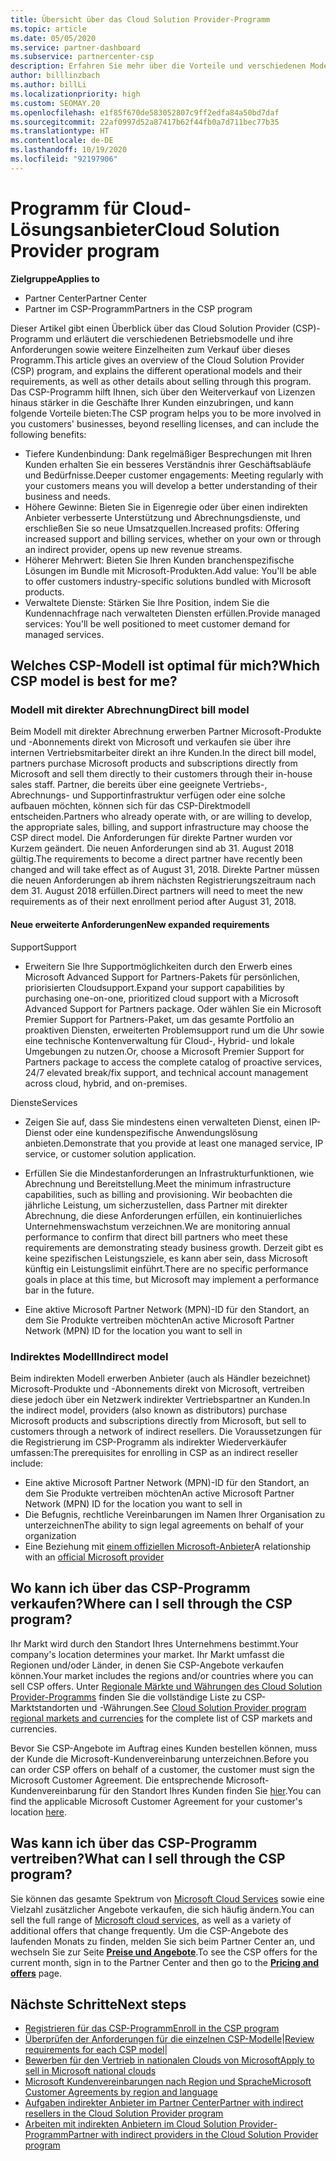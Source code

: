 ```yaml
---
title: Übersicht über das Cloud Solution Provider-Programm
ms.topic: article
ms.date: 05/05/2020
ms.service: partner-dashboard
ms.subservice: partnercenter-csp
description: Erfahren Sie mehr über die Vorteile und verschiedenen Modelle im Cloud Solution Provider (CSP)-Programm, um Ihr Unternehmen mit neuen Kunden und neuem Know-how voranzubringen.
author: billlinzbach
ms.author: billLi
ms.localizationpriority: high
ms.custom: SEOMAY.20
ms.openlocfilehash: e1f85f670de583052807c9ff2edfa84a50bd7daf
ms.sourcegitcommit: 22af0997d52a87417b62f44fb0a7d711bec77b35
ms.translationtype: HT
ms.contentlocale: de-DE
ms.lasthandoff: 10/19/2020
ms.locfileid: "92197906"
---
```

# <a name="cloud-solution-provider-program"></a><span data-ttu-id="86676-103">Programm für Cloud-Lösungsanbieter</span><span class="sxs-lookup"><span data-stu-id="86676-103">Cloud Solution Provider program</span></span> 

<span data-ttu-id="86676-104">**Zielgruppe**</span><span class="sxs-lookup"><span data-stu-id="86676-104">**Applies to**</span></span>

- <span data-ttu-id="86676-105">Partner Center</span><span class="sxs-lookup"><span data-stu-id="86676-105">Partner Center</span></span>
- <span data-ttu-id="86676-106">Partner im CSP-Programm</span><span class="sxs-lookup"><span data-stu-id="86676-106">Partners in the CSP program</span></span>

<span data-ttu-id="86676-107">Dieser Artikel gibt einen Überblick über das Cloud Solution Provider (CSP)-Programm und erläutert die verschiedenen Betriebsmodelle und ihre Anforderungen sowie weitere Einzelheiten zum Verkauf über dieses Programm.</span><span class="sxs-lookup"><span data-stu-id="86676-107">This article gives an overview of the Cloud Solution Provider (CSP) program, and explains the different operational models and their requirements, as well as other details about selling through this program.</span></span>  <span data-ttu-id="86676-108">Das CSP-Programm hilft Ihnen, sich über den Weiterverkauf von Lizenzen hinaus stärker in die Geschäfte Ihrer Kunden einzubringen, und kann folgende Vorteile bieten:</span><span class="sxs-lookup"><span data-stu-id="86676-108">The CSP program helps you to be more involved in you customers' businesses, beyond reselling licenses, and can include the following benefits:</span></span> 

- <span data-ttu-id="86676-109">Tiefere Kundenbindung: Dank regelmäßiger Besprechungen mit Ihren Kunden erhalten Sie ein besseres Verständnis ihrer Geschäftsabläufe und Bedürfnisse.</span><span class="sxs-lookup"><span data-stu-id="86676-109">Deeper customer engagements: Meeting regularly with your customers means you will develop a better understanding of their business and needs.</span></span>
- <span data-ttu-id="86676-110">Höhere Gewinne: Bieten Sie in Eigenregie oder über einen indirekten Anbieter verbesserte Unterstützung und Abrechnungsdienste, und erschließen Sie so neue Umsatzquellen.</span><span class="sxs-lookup"><span data-stu-id="86676-110">Increased profits: Offering increased support and billing services, whether on your own or through an indirect provider, opens up new revenue streams.</span></span>  
- <span data-ttu-id="86676-111">Höherer Mehrwert: Bieten Sie Ihren Kunden branchenspezifische Lösungen im Bundle mit Microsoft-Produkten.</span><span class="sxs-lookup"><span data-stu-id="86676-111">Add value: You'll be able to offer customers industry-specific solutions bundled with Microsoft products.</span></span>
- <span data-ttu-id="86676-112">Verwaltete Dienste: Stärken Sie Ihre Position, indem Sie die Kundennachfrage nach verwalteten Diensten erfüllen.</span><span class="sxs-lookup"><span data-stu-id="86676-112">Provide managed services: You'll be well positioned to meet customer demand for managed services.</span></span> 

## <a name="which-csp-model-is-best-for-me"></a><span data-ttu-id="86676-113">Welches CSP-Modell ist optimal für mich?</span><span class="sxs-lookup"><span data-stu-id="86676-113">Which CSP model is best for me?</span></span>

### <a name="direct-bill-model"></a><span data-ttu-id="86676-114">Modell mit direkter Abrechnung</span><span class="sxs-lookup"><span data-stu-id="86676-114">Direct bill model</span></span>

 <span data-ttu-id="86676-115">Beim Modell mit direkter Abrechnung erwerben Partner Microsoft-Produkte und -Abonnements direkt von Microsoft und verkaufen sie über ihre internen Vertriebsmitarbeiter direkt an ihre Kunden.</span><span class="sxs-lookup"><span data-stu-id="86676-115">In the direct bill model, partners purchase Microsoft products and subscriptions directly from Microsoft and sell them directly to their customers through their in-house sales staff.</span></span> <span data-ttu-id="86676-116">Partner, die bereits über eine geeignete Vertriebs-, Abrechnungs- und Supportinfrastruktur verfügen oder eine solche aufbauen möchten, können sich für das CSP-Direktmodell entscheiden.</span><span class="sxs-lookup"><span data-stu-id="86676-116">Partners who already operate with, or are willing to develop, the appropriate sales, billing, and support infrastructure may choose the CSP direct model.</span></span> <span data-ttu-id="86676-117">Die Anforderungen für direkte Partner wurden vor Kurzem geändert. Die neuen Anforderungen sind ab 31. August 2018 gültig.</span><span class="sxs-lookup"><span data-stu-id="86676-117">The requirements to become a direct partner have recently been changed and will take effect as of August 31, 2018.</span></span> <span data-ttu-id="86676-118">Direkte Partner müssen die neuen Anforderungen ab ihrem nächsten Registrierungszeitraum nach dem 31. August 2018 erfüllen.</span><span class="sxs-lookup"><span data-stu-id="86676-118">Direct partners will need to meet the new requirements as of their next enrollment period after August 31, 2018.</span></span>

#### <a name="new-expanded-requirements"></a><span data-ttu-id="86676-119">Neue erweiterte Anforderungen</span><span class="sxs-lookup"><span data-stu-id="86676-119">New expanded requirements</span></span>

<span data-ttu-id="86676-120">Support</span><span class="sxs-lookup"><span data-stu-id="86676-120">Support</span></span>

- <span data-ttu-id="86676-121">Erweitern Sie Ihre Supportmöglichkeiten durch den Erwerb eines Microsoft Advanced Support for Partners-Pakets für persönlichen, priorisierten Cloudsupport.</span><span class="sxs-lookup"><span data-stu-id="86676-121">Expand your support capabilities by purchasing one-on-one, prioritized cloud support with a Microsoft Advanced Support for Partners package.</span></span> <span data-ttu-id="86676-122">Oder wählen Sie ein Microsoft Premier Support for Partners-Paket, um das gesamte Portfolio an proaktiven Diensten, erweiterten Problemsupport rund um die Uhr sowie eine technische Kontenverwaltung für Cloud-, Hybrid- und lokale Umgebungen zu nutzen.</span><span class="sxs-lookup"><span data-stu-id="86676-122">Or, choose a Microsoft Premier Support for Partners package to access the complete catalog of proactive services, 24/7 elevated break/fix support, and technical account management across cloud, hybrid, and on-premises.</span></span>

<span data-ttu-id="86676-123">Dienste</span><span class="sxs-lookup"><span data-stu-id="86676-123">Services</span></span>

- <span data-ttu-id="86676-124">Zeigen Sie auf, dass Sie mindestens einen verwalteten Dienst, einen IP-Dienst oder eine kundenspezifische Anwendungslösung anbieten.</span><span class="sxs-lookup"><span data-stu-id="86676-124">Demonstrate that you provide at least one managed service, IP service, or customer solution application.</span></span> 

- <span data-ttu-id="86676-125">Erfüllen Sie die Mindestanforderungen an Infrastrukturfunktionen, wie Abrechnung und Bereitstellung.</span><span class="sxs-lookup"><span data-stu-id="86676-125">Meet the minimum infrastructure capabilities, such as billing and provisioning.</span></span> <span data-ttu-id="86676-126">Wir beobachten die jährliche Leistung, um sicherzustellen, dass Partner mit direkter Abrechnung, die diese Anforderungen erfüllen, ein kontinuierliches Unternehmenswachstum verzeichnen.</span><span class="sxs-lookup"><span data-stu-id="86676-126">We are monitoring annual performance to confirm that direct bill partners who meet these requirements are demonstrating steady business growth.</span></span> <span data-ttu-id="86676-127">Derzeit gibt es keine spezifischen Leistungsziele, es kann aber sein, dass Microsoft künftig ein Leistungslimit einführt.</span><span class="sxs-lookup"><span data-stu-id="86676-127">There are no specific performance goals in place at this time, but Microsoft may implement a performance bar in the future.</span></span>

- <span data-ttu-id="86676-128">Eine aktive Microsoft Partner Network (MPN)-ID für den Standort, an dem Sie Produkte vertreiben möchten</span><span class="sxs-lookup"><span data-stu-id="86676-128">An active Microsoft Partner Network (MPN) ID for the location you want to sell in</span></span>

### <a name="indirect-model"></a><span data-ttu-id="86676-129">Indirektes Modell</span><span class="sxs-lookup"><span data-stu-id="86676-129">Indirect model</span></span>

<span data-ttu-id="86676-130">Beim indirekten Modell erwerben Anbieter (auch als Händler bezeichnet) Microsoft-Produkte und -Abonnements direkt von Microsoft, vertreiben diese jedoch über ein Netzwerk indirekter Vertriebspartner an Kunden.</span><span class="sxs-lookup"><span data-stu-id="86676-130">In the indirect model, providers (also known as distributors) purchase Microsoft products and subscriptions directly from Microsoft, but sell to customers through a network of indirect resellers.</span></span> <span data-ttu-id="86676-131">Die Voraussetzungen für die Registrierung im CSP-Programm als indirekter Wiederverkäufer umfassen:</span><span class="sxs-lookup"><span data-stu-id="86676-131">The prerequisites for enrolling in CSP as an indirect reseller include:</span></span>

- <span data-ttu-id="86676-132">Eine aktive Microsoft Partner Network (MPN)-ID für den Standort, an dem Sie Produkte vertreiben möchten</span><span class="sxs-lookup"><span data-stu-id="86676-132">An active Microsoft Partner Network (MPN) ID for the location you want to sell in</span></span>
- <span data-ttu-id="86676-133">Die Befugnis, rechtliche Vereinbarungen im Namen Ihrer Organisation zu unterzeichnen</span><span class="sxs-lookup"><span data-stu-id="86676-133">The ability to sign legal agreements on behalf of your organization</span></span>
- <span data-ttu-id="86676-134">Eine Beziehung mit [einem offiziellen Microsoft-Anbieter](https://partnercenter.microsoft.com/partner/find-a-provider)</span><span class="sxs-lookup"><span data-stu-id="86676-134">A relationship with an [official Microsoft provider](https://partnercenter.microsoft.com/partner/find-a-provider)</span></span>

## <a name="where-can-i-sell-through-the-csp-program"></a><span data-ttu-id="86676-135">Wo kann ich über das CSP-Programm verkaufen?</span><span class="sxs-lookup"><span data-stu-id="86676-135">Where can I sell through the CSP program?</span></span>

<span data-ttu-id="86676-136">Ihr Markt wird durch den Standort Ihres Unternehmens bestimmt.</span><span class="sxs-lookup"><span data-stu-id="86676-136">Your company's location determines your market.</span></span> <span data-ttu-id="86676-137">Ihr Markt umfasst die Regionen und/oder Länder, in denen Sie CSP-Angebote verkaufen können.</span><span class="sxs-lookup"><span data-stu-id="86676-137">Your market includes the regions and/or countries where you can sell CSP offers.</span></span> <span data-ttu-id="86676-138">Unter [Regionale Märkte und Währungen des Cloud Solution Provider-Programms](regional-authorization-overview.md) finden Sie die vollständige Liste zu CSP-Marktstandorten und -Währungen.</span><span class="sxs-lookup"><span data-stu-id="86676-138">See [Cloud Solution Provider program regional markets and currencies](regional-authorization-overview.md) for the complete list of CSP markets and currencies.</span></span>

<span data-ttu-id="86676-139">Bevor Sie CSP-Angebote im Auftrag eines Kunden bestellen können, muss der Kunde die Microsoft-Kundenvereinbarung unterzeichnen.</span><span class="sxs-lookup"><span data-stu-id="86676-139">Before you can order CSP offers on behalf of a customer, the customer must sign the Microsoft Customer Agreement.</span></span> <span data-ttu-id="86676-140">Die entsprechende Microsoft-Kundenvereinbarung für den Standort Ihres Kunden finden Sie [hier](agreements.md).</span><span class="sxs-lookup"><span data-stu-id="86676-140">You can find the applicable Microsoft Customer Agreement for your customer's location [here](agreements.md).</span></span>  

## <a name="what-can-i-sell-through-the-csp-program"></a><span data-ttu-id="86676-141">Was kann ich über das CSP-Programm vertreiben?</span><span class="sxs-lookup"><span data-stu-id="86676-141">What can I sell through the CSP program?</span></span>

<span data-ttu-id="86676-142">Sie können das gesamte Spektrum von [Microsoft Cloud Services](https://partner.microsoft.com/cloud-solution-provider/products-and-services) sowie eine Vielzahl zusätzlicher Angebote verkaufen, die sich häufig ändern.</span><span class="sxs-lookup"><span data-stu-id="86676-142">You can sell the full range of [Microsoft cloud services](https://partner.microsoft.com/cloud-solution-provider/products-and-services), as well as a variety of additional offers that change frequently.</span></span> <span data-ttu-id="86676-143">Um die CSP-Angebote des laufenden Monats zu finden, melden Sie sich beim Partner Center an, und wechseln Sie zur Seite [**Preise und Angebote**](https://partnercenter.microsoft.com/pcv/sales).</span><span class="sxs-lookup"><span data-stu-id="86676-143">To see the CSP offers for the current month, sign in to the Partner Center and then go to the [**Pricing and offers**](https://partnercenter.microsoft.com/pcv/sales) page.</span></span>

## <a name="next-steps"></a><span data-ttu-id="86676-144">Nächste Schritte</span><span class="sxs-lookup"><span data-stu-id="86676-144">Next steps</span></span>

- [<span data-ttu-id="86676-145">Registrieren für das CSP-Programm</span><span class="sxs-lookup"><span data-stu-id="86676-145">Enroll in the CSP program</span></span>](enrolling-in-the-csp-program.md)
- <span data-ttu-id="86676-146">[Überprüfen der Anforderungen für die einzelnen CSP-Modelle](https://partnercenter.microsoft.com/partner/cloud-solution-provider)|</span><span class="sxs-lookup"><span data-stu-id="86676-146">[Review requirements for each CSP model](https://partnercenter.microsoft.com/partner/cloud-solution-provider)|</span></span>
- [<span data-ttu-id="86676-147">Bewerben für den Vertrieb in nationalen Clouds von Microsoft</span><span class="sxs-lookup"><span data-stu-id="86676-147">Apply to sell in Microsoft national clouds</span></span>](csp-national-clouds-overview.md)
- [<span data-ttu-id="86676-148">Microsoft Kundenvereinbarungen nach Region und Sprache</span><span class="sxs-lookup"><span data-stu-id="86676-148">Microsoft Customer Agreements by region and language</span></span>](agreements.md)
- [<span data-ttu-id="86676-149">Aufgaben indirekter Anbieter im Partner Center</span><span class="sxs-lookup"><span data-stu-id="86676-149">Partner with indirect resellers in the Cloud Solution Provider program</span></span>](indirect-provider-tasks-in-partner-center.md)
- [<span data-ttu-id="86676-150">Arbeiten mit indirekten Anbietern im Cloud Solution Provider-Programm</span><span class="sxs-lookup"><span data-stu-id="86676-150">Partner with indirect providers in the Cloud Solution Provider program</span></span>](indirect-reseller-tasks-in-partner-center.md)
